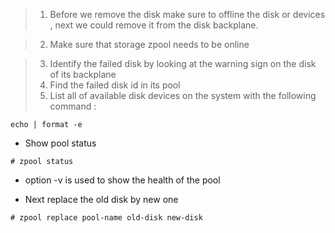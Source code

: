 > 1. Before we remove the disk make sure to offline the disk or devices , next we could remove it from the disk backplane. 

> 2. Make sure that storage zpool needs to be online 

> 3. Identify the failed disk by looking at the warning sign on the disk of its backplane 
> 4. Find the failed disk id in its pool
> 5. List all of available disk devices on the system with the following command : 

```
echo | format -e
```

- Show pool status
```
# zpool status 
```
- option -v is used to show the health of the pool


- Next replace the old disk by new one
```
# zpool replace pool-name old-disk new-disk
```